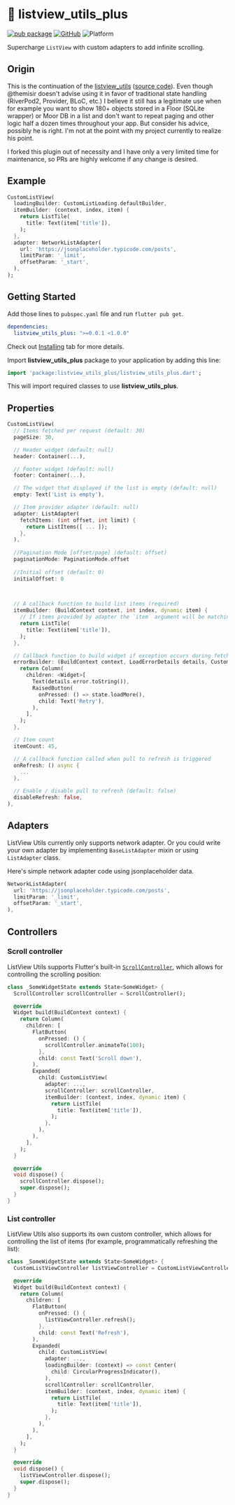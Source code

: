 # 📜 listview_utils_plus

[![pub package](https://img.shields.io/pub/v/listview_utils_plus.svg)](https://pub.dev/packages/listview_utils_plus)
[![GitHub](https://img.shields.io/github/license/TheMisir/flutter-listutils)](https://github.com/CsabaConsulting/listview_utils_plus/blob/master/LICENSE)
![Platform](https://img.shields.io/badge/platform-web%20%7C%20android%20%7C%20ios-ff69b4)

Supercharge `ListView` with custom adapters to add infinite scrolling.

## Origin

This is the continuation of the [listview_utils](https://pub.dev/packages/listview_utils/)
([source code](https://github.com/themisir/flutter-listutils/)). Even though @themisir
doesn't advise using it in favor of traditional state handling (RiverPod2, Provider, BLoC, etc.)
I believe it still has a legitimate use when for example you want to show 180+ objects stored
in a Floor (SQLite wrapper) or Moor DB in a list and don't want to repeat paging and other logic
half a dozen times throughout your app. But consider his advice, possibly he is right. I'm not at
the point with my project currently to realize his point.

I forked this plugin out of necessity and I have only a very limited time for maintenance, so PRs
are highly welcome if any change is desired.

## Example

```dart
CustomListView(
  loadingBuilder: CustomListLoading.defaultBuilder,
  itemBuilder: (context, index, item) {
    return ListTile(
      title: Text(item['title']),
    );
  },
  adapter: NetworkListAdapter(
    url: 'https://jsonplaceholder.typicode.com/posts',
    limitParam: '_limit',
    offsetParam: '_start',
  ),
);
```

## Getting Started

Add those lines to `pubspec.yaml` file and run `flutter pub get`.

```yaml
dependencies:
  listview_utils_plus: ">=0.0.1 <1.0.0"
```

Check out [Installing](https://pub.dev/packages/listview_utils_plus#-installing-tab-) tab for more details.

Import **listview_utils_plus** package to your application by adding this line:

```dart
import 'package:listview_utils_plus/listview_utils_plus.dart';
```

This will import required classes to use **listview_utils_plus**.

## Properties

```dart
CustomListView( 
  // Items fetched per request (default: 30)
  pageSize: 30,

  // Header widget (default: null)
  header: Container(...),

  // Footer widget (default: null)
  footer: Container(...),

  // The widget that displayed if the list is empty (default: null)
  empty: Text('List is empty'),

  // Item provider adapter (default: null)
  adapter: ListAdapter(
    fetchItems: (int offset, int limit) {
      return ListItems([ ... ]);
    },
  ),
  
  //Pagination Mode [offset/page] (default: offset)
  paginationMode: PaginationMode.offset 
  
  //Initial offset (default: 0)
  initialOffset: 0
  


  // A callback function to build list items (required)
  itemBuilder: (BuildContext context, int index, dynamic item) {
    // If items provided by adapter the `item` argument will be matching element
    return ListTile(
      title: Text(item['title']),
    );
  },

  // Callback function to build widget if exception occurs during fetching items
  errorBuilder: (BuildContext context, LoadErrorDetails details, CustomListViewState state) {
    return Column(
      children: <Widget>[
        Text(details.error.toString()),
        RaisedButton(
          onPressed: () => state.loadMore(),
          child: Text('Retry'),
        ),
      ],
    );
  },

  // Item count
  itemCount: 45,

  // A callback function called when pull to refresh is triggered
  onRefresh: () async {
    ...
  },

  // Enable / disable pull to refresh (default: false)
  disableRefresh: false,
),
```

## Adapters

ListView Utils currently only supports network adapter. Or you could write your own adapter by implementing `BaseListAdapter` mixin or using `ListAdapter` class.

Here's simple network adapter code using jsonplaceholder data.

```dart
NetworkListAdapter(
  url: 'https://jsonplaceholder.typicode.com/posts',
  limitParam: '_limit',
  offsetParam: '_start',
),
```

## Controllers
### Scroll controller
ListView Utils supports Flutter's built-in [`ScrollController`](https://api.flutter.dev/flutter/widgets/ScrollController-class.html),
which allows for controlling the scrolling position:

```dart
class _SomeWidgetState extends State<SomeWidget> {
  ScrollController scrollController = ScrollController();

  @override
  Widget build(BuildContext context) {
    return Column(
      children: [
        FlatButton(
          onPressed: () {
            scrollController.animateTo(100);
          },
          child: const Text('Scroll down'),
        ),
        Expanded(
          child: CustomListView(
            adapter: ...,
            scrollController: scrollController,
            itemBuilder: (context, index, dynamic item) {
              return ListTile(
                title: Text(item['title']),
              );
            },
          ),
        ),
      ],
    );
  }

  @override
  void dispose() {
    scrollController.dispose();
    super.dispose();
  }
}
```

### List controller
ListView Utils also supports its own custom controller, which allows for controlling the list of items
(for example, programmatically refreshing the list):

```dart
class _SomeWidgetState extends State<SomeWidget> {
  CustomListViewController listViewController = CustomListViewController();

  @override
  Widget build(BuildContext context) {
    return Column(
      children: [
        FlatButton(
          onPressed: () {
            listViewController.refresh();
          },
          child: const Text('Refresh'),
        ),
        Expanded(
          child: CustomListView(
            adapter: ...,
            loadingBuilder: (context) => const Center(
              child: CircularProgressIndicator(),
            ),
            scrollController: scrollController,
            itemBuilder: (context, index, dynamic item) {
              return ListTile(
                title: Text(item['title']),
              );
            },
          ),
        ),
      ],
    );
  }

  @override
  void dispose() {
    listViewController.dispose();
    super.dispose();
  }
}
```

